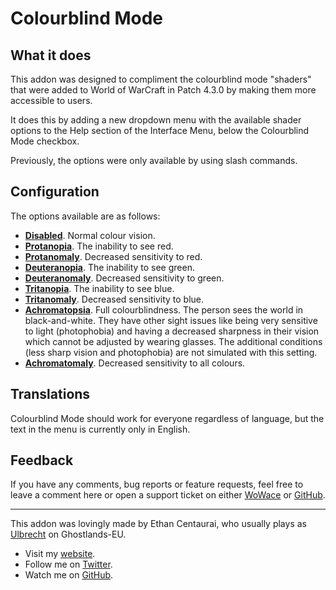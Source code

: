 ﻿Colourblind Mode
================


What it does
------------

This addon was designed to compliment the colourblind mode "shaders" that were added to World of WarCraft in Patch 4.3.0 by making them more accessible to users.

It does this by adding a new dropdown menu with the available shader options to the Help section of the Interface Menu, below the Colourblind Mode checkbox.

Previously, the options were only available by using slash commands.


Configuration
-------------

The options available are as follows:

* **[Disabled](http://i.imgur.com/r02cV.jpg)**. Normal colour vision.
* **[Protanopia](http://i.imgur.com/neeIo.jpg)**. The inability to see red.
* **[Protanomaly](http://i.imgur.com/MuS8P.jpg)**. Decreased sensitivity to red.
* **[Deuteranopia](http://i.imgur.com/xW8xz.jpg)**. The inability to see green.
* **[Deuteranomaly](http://i.imgur.com/zXJIW.jpg)**. Decreased sensitivity to green.
* **[Tritanopia](http://i.imgur.com/DoHKf.jpg)**. The inability to see blue.
* **[Tritanomaly](http://i.imgur.com/Un83x.jpg)**. Decreased sensitivity to blue.
* **[Achromatopsia](http://i.imgur.com/dnI4f.jpg)**. Full colourblindness. The person sees the world in black-and-white. They have other sight issues like being very sensitive to light (photophobia) and having a decreased sharpness in their vision which cannot be adjusted by wearing glasses. The additional conditions (less sharp vision and photophobia) are not simulated with this setting.
* **[Achromatomaly](http://i.imgur.com/y1gwV.jpg)**. Decreased sensitivity to all colours.


Translations
------------

Colourblind Mode should work for everyone regardless of language, but the text in the menu is currently only in English.


Feedback
--------

If you have any comments, bug reports or feature requests, feel free to leave a comment here or open a support ticket on either [WoWace](http://www.wowace.com/addons/colourblind-mode/tickets/) or [GitHub](https://github.com/EthanCentaurai/ColourblindMode/issues).


* * *


This addon was lovingly made by Ethan Centaurai, who usually plays as [Ulbrecht](http://eu.battle.net/wow/en/character/ghostlands/ulbrecht/simple) on Ghostlands-EU.


* Visit my [website](http://www.ethancentaurai.com/).
* Follow me on [Twitter](http://twitter.com/StevenBlanchard).
* Watch me on [GitHub](https://github.com/EthanCentaurai).